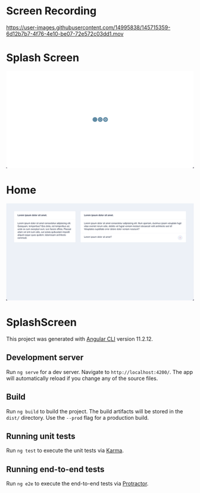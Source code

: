 
# Screen Recording


https://user-images.githubusercontent.com/14995838/145715359-6d12b7b7-4f76-4e10-be07-72e572c03dd1.mov



# Splash Screen

![Splah Screen](src/assets/splash-screen.png)

# Home

![Splah Screen](src/assets/splash-screen-home.png)

# SplashScreen

This project was generated with [Angular CLI](https://github.com/angular/angular-cli) version 11.2.12.

## Development server

Run `ng serve` for a dev server. Navigate to `http://localhost:4200/`. The app will automatically reload if you change any of the source files.

## Build

Run `ng build` to build the project. The build artifacts will be stored in the `dist/` directory. Use the `--prod` flag for a production build.

## Running unit tests

Run `ng test` to execute the unit tests via [Karma](https://karma-runner.github.io).

## Running end-to-end tests

Run `ng e2e` to execute the end-to-end tests via [Protractor](http://www.protractortest.org/).
